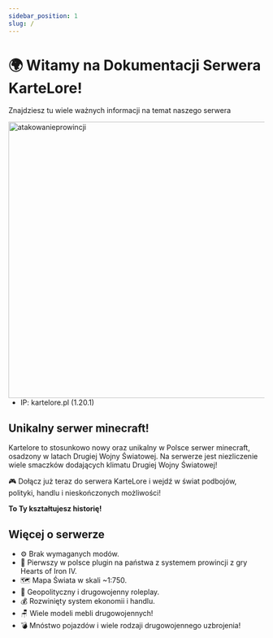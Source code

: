 ```yaml
---
sidebar_position: 1
slug: /
---
```


# 🌍 Witamy na Dokumentacji Serwera KarteLore! 
Znajdziesz tu wiele ważnych informacji na temat naszego serwera

<div class="box">
    <img 
    src={require('./img/gif_kartelore.gif').default}
    align="right"
    alt="atakowanieprowincji"
    width="544"
    />
</div>

- IP: kartelore.pl (1.20.1)

## Unikalny serwer minecraft!
Kartelore to stosunkowo nowy oraz unikalny w Polsce serwer minecraft, osadzony w latach Drugiej Wojny Światowej. Na serwerze jest niezliczenie wiele smaczków dodających klimatu Drugiej Wojny Światowej!

🎮 Dołącz już teraz do serwera KarteLore i wejdź w świat podbojów, polityki, handlu i nieskończonych możliwości!

**To Ty kształtujesz historię!**

## Więcej o serwerze
- ⚙ Brak wymaganych modów.
- 🏴󠁭󠁶󠁵󠁮󠁿 Pierwszy w polsce plugin na państwa z systemem prowincji z gry Hearts of Iron IV.
- 🗺 Mapa Świata w skali ~1:750.
- 🏰 Geopolityczny i drugowojenny roleplay.
- 💰 Rozwinięty system ekonomii i handlu.
- 🪑 Wiele modeli mebli drugowojennych!
- 💣 Mnóstwo pojazdów i wiele rodzaji drugowojennego uzbrojenia!

